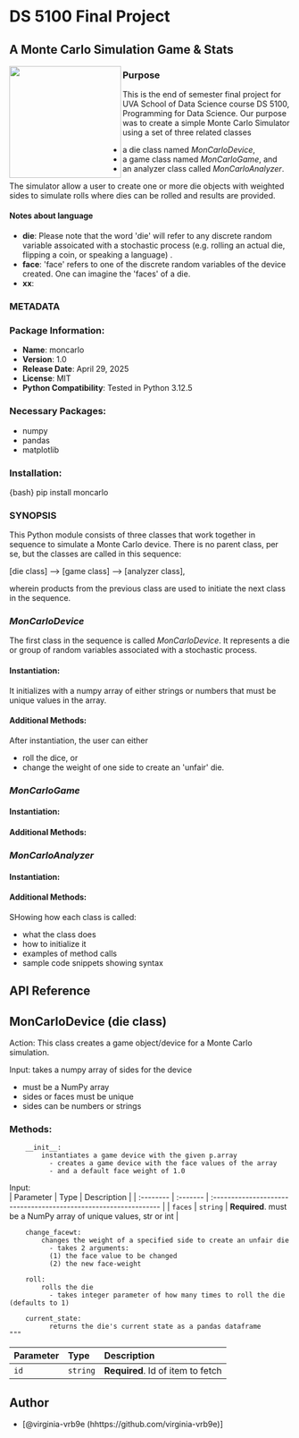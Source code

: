 # DS 5100 Final Project
## **A Monte Carlo Simulation Game & Stats**
<img src="https://github.com/virginia-vrb9e/DS5100-project-repo/blob/main/mcd/d20_met_nyc.jpg" width=200 height=200 align='left'>

### Purpose
 This is the end of semester final project for UVA School of Data Science course DS 5100, Programming for Data Science. Our purpose was to create a simple Monte Carlo Simulator using a set of three related classes 
 - a die class named *MonCarloDevice*,
 - a game class named *MonCarloGame*, and
 - an analyzer class called *MonCarloAnalyzer*.  

 The simulator allow a user to create one or more die objects with weighted sides to simulate rolls where dies can be rolled and results are provided. 
#### Notes about language
 - **die**: Please note that the word 'die' will refer to any discrete random variable assoicated with a stochastic process (e.g. rolling an actual die, flipping a coin, or speaking a language)
.
 - **face**: 'face' refers to one of the discrete random variables of the device created.  One can imagine the 'faces' of a die.
 - **xx**:

### METADATA
### Package Information:
- **Name**: moncarlo
- **Version**: 1.0
- **Release Date**: April 29, 2025
- **License**: MIT
- **Python Compatibility**: Tested in Python 3.12.5
### Necessary Packages:
- numpy
- pandas
- matplotlib
### Installation:
{bash} pip install moncarlo

### SYNOPSIS
This Python module consists of three classes that work together in sequence to simulate a Monte Carlo device. There is no parent class, per se, but the classes are called in this sequence:

[die class] --> [game class] --> [analyzer class], 

wherein products from the previous class are used to initiate the next class in the sequence. 

### *MonCarloDevice*
The first class in the sequence is called *MonCarloDevice*.  It represents a die or group of random variables associated with a stochastic process.  
#### Instantiation:
It initializes with a numpy array of either strings or numbers that must be unique values in the array. 
#### Additional Methods: 
After instantiation, the user can either 
- roll the dice, or
- change the weight of one side to create an 'unfair' die. 

### *MonCarloGame*
#### Instantiation:
#### Additional Methods: 

### *MonCarloAnalyzer*
#### Instantiation:
#### Additional Methods:

SHowing how each class is called:
- what the class does
- how to initialize it 
- examples of method calls
- sample code snippets showing syntax

## API Reference

## MonCarloDevice (die class)

Action: This class creates a game object/device for a Monte Carlo simulation. 
    
Input: takes a numpy array of sides for the device
- must be a NumPy array
- sides or faces must be unique
- sides can be numbers or strings

### Methods:
        __init__: 
            instantiates a game device with the given p.array
              - creates a game device with the face values of the array 
              - and a default face weight of 1.0
Input:              
| Parameter | Type     | Description                                                      |
| :-------- | :------- | :--------------------------------------------------------------- |
| `faces`   | `string` | **Required**. must be a NumPy array of unique values, str or int |


        change_facewt: 
            changes the weight of a specified side to create an unfair die
              - takes 2 arguments: 
              (1) the face value to be changed  
              (2) the new face-weight
              
        roll: 
            rolls the die
              - takes integer parameter of how many times to roll the die (defaults to 1)
          
        current_state: 
              returns the die's current state as a pandas dataframe
    """



| Parameter | Type     | Description                       |
| :-------- | :------- | :-------------------------------- |
| `id`      | `string` | **Required**. Id of item to fetch |



## Author
- [@virginia-vrb9e (hhttps://github.com/virginia-vrb9e)]
